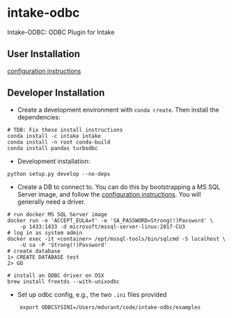 # intake-odbc

Intake-ODBC: ODBC Plugin for Intake

## User Installation

[configuration instructions](http://turbodbc.readthedocs.io/en/latest/pages/databases/mysql.html)

## Developer Installation

- Create a development environment with `conda create`. Then install the dependencies:

```
# TDB: Fix these install instructions
conda install -c intake intake
conda install -n root conda-build
conda install pandas turbodbc
```

- Development installation:
```
python setup.py develop --no-deps
```

- Create a DB to connect to. You can do this by bootstrapping a MS SQL
    Server image,
    and follow the [configuration instructions](http://turbodbc.readthedocs.io/en/latest/pages/databases/mysql.html).
    You will generally need a driver.

```
# run docker MS SQL Server image
docker run -e 'ACCEPT_EULA=Y' -e 'SA_PASSWORD=Strong(!)Password' \
    -p 1433:1433 -d microsoft/mssql-server-linux:2017-CU3
# log in as system admin
docker exec -it <container> /opt/mssql-tools/bin/sqlcmd -S localhost \
    -U sa -P 'Strong(!)Password'
# create database
1> CREATE DATABASE test
2> GO
```

```
# install an ODBC driver on OSX
brew install freetds --with-unixodbc
```

- Set up odbc config, e.g., the two ``.ini`` files provided

```
    export ODBCSYSINI=/Users/mdurant/code/intake-odbc/examples
```